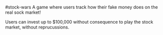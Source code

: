 #stock-wars
A game where users track how their fake money does on the real sock market!

Users can invest up to $100,000 without consequence to play the stock market, without reprucussions.

